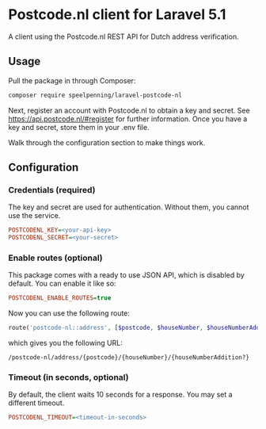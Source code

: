 # Postcode.nl client for Laravel 5.1

A client using the Postcode.nl REST API for Dutch address verification.

## Usage

Pull the package in through Composer:

```bash
composer require speelpenning/laravel-postcode-nl
```

Next, register an account with Postcode.nl to obtain a key and secret. See https://api.postcode.nl/#register for 
further information. Once you have a key and secret, store them in your .env file.

Walk through the configuration section to make things work. 

## Configuration

### Credentials (required)

The key and secret are used for authentication. Without them, you cannot use the service. 

```ini
POSTCODENL_KEY=<your-api-key>
POSTCODENL_SECRET=<your-secret>
```

### Enable routes (optional)

This package comes with a ready to use JSON API, which is disabled by default. You can enable it like so:  

```ini
POSTCODENL_ENABLE_ROUTES=true
```

Now you can use the following route:

```php
route('postcode-nl::address', [$postcode, $houseNumber, $houseNumberAddition = null]);
```

which gives you the following URL:

```
/postcode-nl/address/{postcode}/{houseNumber}/{houseNumberAddition?}
```

### Timeout (in seconds, optional)

By default, the client waits 10 seconds for a response. You may set a different timeout.

```ini
POSTCODENL_TIMEOUT=<timeout-in-seconds>
```
